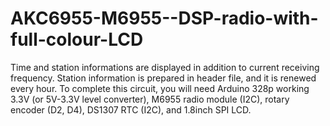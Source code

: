 AKC6955-M6955--DSP-radio-with-full-colour-LCD
=============================================

Time and station informations are displayed in addition to current receiving frequency. Station information is prepared in header file, and it is renewed every hour. To complete this circuit, you will need Arduino 328p working 3.3V (or 5V-3.3V level converter), M6955 radio module (I2C), rotary encoder (D2, D4), DS1307 RTC (I2C), and 1.8inch SPI LCD.
